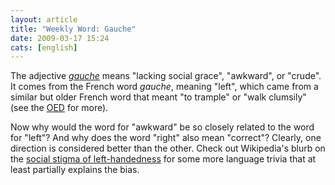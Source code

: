 ```yaml
---
layout: article
title: "Weekly Word: Gauche"
date: 2009-03-17 15:24
cats: [english]
---
```

The adjective <em><a href="http://dictionary.reference.com/browse/gauche">gauche</a></em> means "lacking social grace", "awkward", or "crude". It comes from the French word <em>gauche</em>, meaning "left", which came from a similar but older French word that meant "to trample" or "walk clumsily" (see the <a href="http://www.etymonline.com/index.php?term=gauche" title="Online Etymology Dictionary - Gauche">OED</a> for more).

Now why would the word for "awkward" be so closely related to the word for "left"? And why does the word "right" also mean "correct"? Clearly, one direction is considered better than the other. Check out Wikipedia's blurb on the <a href="http://en.wikipedia.org/wiki/Left-handedness#Social_stigma_and_repression_of_left-handedness">social stigma of left-handedness</a> for some more language trivia that at least partially explains the bias.
